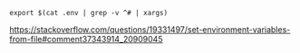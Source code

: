`export $(cat .env | grep -v ^# | xargs)`

https://stackoverflow.com/questions/19331497/set-environment-variables-from-file#comment37343914_20909045
